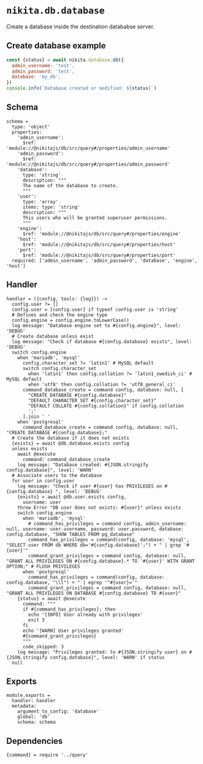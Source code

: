 
# `nikita.db.database`

Create a database inside the destination datababse server.

## Create database example

```js
const {status} = await nikita.database.db({
  admin_username: 'test',
  admin_password: 'test',
  database: 'my_db',
})
console.info(`Database created or modified: ${status}`)
```

## Schema

    schema =
      type: 'object'
      properties:
        'admin_username':
          $ref: 'module://@nikitajs/db/src/query#/properties/admin_username'
        'admin_password':
          $ref: 'module://@nikitajs/db/src/query#/properties/admin_password'
        'database':
          type: 'string'
          description: """
          The name of the database to create.
          """
        'user':
          type: 'array'
          items: type: 'string'
          description: """
          This users who will be granted superuser permissions.
          """
        'engine':
          $ref: 'module://@nikitajs/db/src/query#/properties/engine'
        'host':
          $ref: 'module://@nikitajs/db/src/query#/properties/host'
        'port':
          $ref: 'module://@nikitajs/db/src/query#/properties/port'
      required: ['admin_username', 'admin_password', 'database', 'engine', 'host']

## Handler

    handler = ({config, tools: {log}}) ->
      config.user ?= []
      config.user = [config.user] if typeof config.user is 'string'
      # Defines and check the engine type
      config.engine = config.engine.toLowerCase()
      log message: "Database engine set to #{config.engine}", level: 'DEBUG'
      # Create database unless exist
      log message: "Check if database #{config.database} exists", level: 'DEBUG'
      switch config.engine
        when 'mariadb', 'mysql'
          config.character_set ?= 'latin1' # MySQL default
          switch config.character_set
            when 'latin1' then config.collation ?= 'latin1_swedish_ci' # MySQL default
            when 'utf8' then config.collation ?= 'utf8_general_ci'
          command_database_create = command config, database: null, [
            "CREATE DATABASE #{config.database}"
            "DEFAULT CHARACTER SET #{config.character_set}"
            "DEFAULT COLLATE #{config.collation}" if config.collation
            ';'
          ].join ' '
        when 'postgresql'
          command_database_create = command config, database: null, "CREATE DATABASE #{config.database};"
      # Create the database if it does not exists
      {exists} = await @db.database.exists config
      unless exists
        await @execute
          command: command_database_create
        log message: "Database created: #{JSON.stringify config.database}", level: 'WARN'
      # Associate users to the database
      for user in config.user
        log message: "Check if user #{user} has PRIVILEGES on #{config.database} ", level: 'DEBUG'
        {exists} = await @db.user.exists config,
          username: user
        throw Error "DB user does not exists: #{user}" unless exists
        switch config.engine
          when 'mariadb', 'mysql'
            # command_has_privileges = command config, admin_username: null, username: user.username, password: user.password, database: config.database, "SHOW TABLES FROM pg_database"
            command_has_privileges = command(config, database: 'mysql', "SELECT user FROM db WHERE db='#{config.database}';") + " | grep '#{user}'"
            command_grant_privileges = command config, database: null, "GRANT ALL PRIVILEGES ON #{config.database}.* TO '#{user}' WITH GRANT OPTION;" # FLUSH PRIVILEGES
          when 'postgresql'
            command_has_privileges = command(config, database: config.database, "\\l") + " | egrep '^#{user}='"
            command_grant_privileges = command config, database: null, "GRANT ALL PRIVILEGES ON DATABASE #{config.database} TO #{user}"
        {status} = await @execute
          command: """
          if #{command_has_privileges}; then
            echo '[INFO] User already with privileges'
            exit 3
          fi
          echo '[WARN] User privileges granted'
          #{command_grant_privileges}
          """
          code_skipped: 3
        log message: "Privileges granted: to #{JSON.stringify user} on #{JSON.stringify config.database}", level: 'WARN' if status
      null

## Exports

    module.exports =
      handler: handler
      metadata:
        argument_to_config: 'database'
        global: 'db'
        schema: schema

## Dependencies

    {command} = require '../query'
